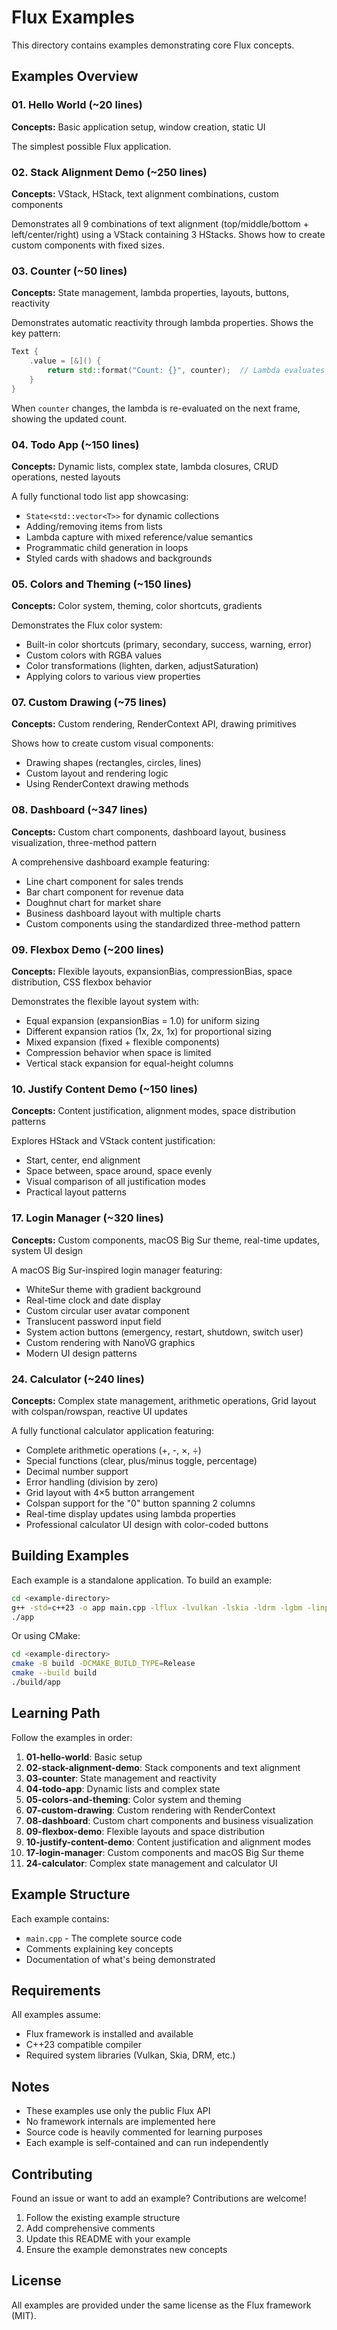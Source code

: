 # Flux Examples

This directory contains examples demonstrating core Flux concepts.

## Examples Overview

### 01. Hello World (~20 lines)
**Concepts:** Basic application setup, window creation, static UI

The simplest possible Flux application.

### 02. Stack Alignment Demo (~250 lines)
**Concepts:** VStack, HStack, text alignment combinations, custom components

Demonstrates all 9 combinations of text alignment (top/middle/bottom + left/center/right) using a VStack containing 3 HStacks. Shows how to create custom components with fixed sizes.

### 03. Counter (~50 lines)
**Concepts:** State management, lambda properties, layouts, buttons, reactivity

Demonstrates automatic reactivity through lambda properties. Shows the key pattern:

```cpp
Text {
    .value = [&]() {
        return std::format("Count: {}", counter);  // Lambda evaluates fresh!
    }
}
```

When `counter` changes, the lambda is re-evaluated on the next frame, showing the updated count.

### 04. Todo App (~150 lines)
**Concepts:** Dynamic lists, complex state, lambda closures, CRUD operations, nested layouts

A fully functional todo list app showcasing:
- `State<std::vector<T>>` for dynamic collections
- Adding/removing items from lists
- Lambda capture with mixed reference/value semantics
- Programmatic child generation in loops
- Styled cards with shadows and backgrounds

### 05. Colors and Theming (~150 lines)
**Concepts:** Color system, theming, color shortcuts, gradients

Demonstrates the Flux color system:
- Built-in color shortcuts (primary, secondary, success, warning, error)
- Custom colors with RGBA values
- Color transformations (lighten, darken, adjustSaturation)
- Applying colors to various view properties

### 07. Custom Drawing (~75 lines)
**Concepts:** Custom rendering, RenderContext API, drawing primitives

Shows how to create custom visual components:
- Drawing shapes (rectangles, circles, lines)
- Custom layout and rendering logic
- Using RenderContext drawing methods

### 08. Dashboard (~347 lines)
**Concepts:** Custom chart components, dashboard layout, business visualization, three-method pattern

A comprehensive dashboard example featuring:
- Line chart component for sales trends
- Bar chart component for revenue data
- Doughnut chart for market share
- Business dashboard layout with multiple charts
- Custom components using the standardized three-method pattern

### 09. Flexbox Demo (~200 lines)
**Concepts:** Flexible layouts, expansionBias, compressionBias, space distribution, CSS flexbox behavior

Demonstrates the flexible layout system with:
- Equal expansion (expansionBias = 1.0) for uniform sizing
- Different expansion ratios (1x, 2x, 1x) for proportional sizing
- Mixed expansion (fixed + flexible components)
- Compression behavior when space is limited
- Vertical stack expansion for equal-height columns

### 10. Justify Content Demo (~150 lines)
**Concepts:** Content justification, alignment modes, space distribution patterns

Explores HStack and VStack content justification:
- Start, center, end alignment
- Space between, space around, space evenly
- Visual comparison of all justification modes
- Practical layout patterns

### 17. Login Manager (~320 lines)
**Concepts:** Custom components, macOS Big Sur theme, real-time updates, system UI design

A macOS Big Sur-inspired login manager featuring:
- WhiteSur theme with gradient background
- Real-time clock and date display
- Custom circular user avatar component
- Translucent password input field
- System action buttons (emergency, restart, shutdown, switch user)
- Custom rendering with NanoVG graphics
- Modern UI design patterns

### 24. Calculator (~240 lines)
**Concepts:** Complex state management, arithmetic operations, Grid layout with colspan/rowspan, reactive UI updates

A fully functional calculator application featuring:
- Complete arithmetic operations (+, -, ×, ÷)
- Special functions (clear, plus/minus toggle, percentage)
- Decimal number support
- Error handling (division by zero)
- Grid layout with 4×5 button arrangement
- Colspan support for the "0" button spanning 2 columns
- Real-time display updates using lambda properties
- Professional calculator UI design with color-coded buttons

## Building Examples

Each example is a standalone application. To build an example:

```bash
cd <example-directory>
g++ -std=c++23 -o app main.cpp -lflux -lvulkan -lskia -ldrm -lgbm -linput
./app
```

Or using CMake:

```bash
cd <example-directory>
cmake -B build -DCMAKE_BUILD_TYPE=Release
cmake --build build
./build/app
```

## Learning Path

Follow the examples in order:

1. **01-hello-world**: Basic setup
2. **02-stack-alignment-demo**: Stack components and text alignment
3. **03-counter**: State management and reactivity
4. **04-todo-app**: Dynamic lists and complex state
5. **05-colors-and-theming**: Color system and theming
6. **07-custom-drawing**: Custom rendering with RenderContext
7. **08-dashboard**: Custom chart components and business visualization
8. **09-flexbox-demo**: Flexible layouts and space distribution
9. **10-justify-content-demo**: Content justification and alignment modes
10. **17-login-manager**: Custom components and macOS Big Sur theme
11. **24-calculator**: Complex state management and calculator UI

## Example Structure

Each example contains:
- `main.cpp` - The complete source code
- Comments explaining key concepts
- Documentation of what's being demonstrated

## Requirements

All examples assume:
- Flux framework is installed and available
- C++23 compatible compiler
- Required system libraries (Vulkan, Skia, DRM, etc.)

## Notes

- These examples use only the public Flux API
- No framework internals are implemented here
- Source code is heavily commented for learning purposes
- Each example is self-contained and can run independently

## Contributing

Found an issue or want to add an example? Contributions are welcome!

1. Follow the existing example structure
2. Add comprehensive comments
3. Update this README with your example
4. Ensure the example demonstrates new concepts

## License

All examples are provided under the same license as the Flux framework (MIT).

